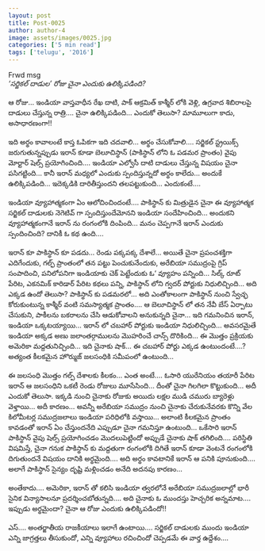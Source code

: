 ```yaml
---
layout: post
title: Post-0025
author: author-4
image: assets/images/0025.jpg
categories: ['5 min read']
tags: ['telugu', '2016']
---
```

Frwd msg  <br>
 *‘సర్జికల్ దాడుల’ రోజు చైనా ఎందుకు ఉలిక్కిపడింది?*  <br>
   <br>
 ఆ రోజు… ఇండియా వాస్తవాధీన రేఖ దాటి, పాక్ ఆక్రమిత్ కాశ్మీర్ లోకి వెళ్లి, ఉగ్రవాద శిబిరాలపై దాడులు చేస్తున్న రాత్రి…. చైనా ఉలిక్కిపడింది… ఎందుకో తెలుసా? మామూలుగా కాదు, అసాధారణంగా!!  <br>
   <br>
 ఇది అర్థం కావాలంటే కాస్త ఓపికగా ఇది చదవాలి… అర్థం చేసుకోవాలి…. సర్జికల్ స్ట్రయిక్స్ జరుగుతున్నప్పుడు ఇరాన్ కూడా బెలూచిస్థాన్ (పాకిస్థాన్ లోని ఓ పడమర ప్రాంతం) వైపు మోర్టార్ షెల్స్ ప్రయోగించింది…. ఇండియా ఎల్వోసీ దాటి దాడులు చేస్తున్న విషయం చైనా పసిగట్టింది… కానీ ఇరాన్ మధ్యలో ఎందుకు స్పందిస్తున్నదో అర్థం కాలేదు… అందుకే ఉలిక్కిపడింది… ఇదెక్కడికి దారితీస్తుందని తలపట్టుకుంది… ఎందుకంటే….  <br>
   <br>
 ఇండియా వ్యూహాత్మకంగా ఏం ఆలోచించిందంటే…. పాకిస్థాన్ కు మిత్రుడైన చైనా ఈ వ్యూహాత్మక సర్జికల్ దాడులకు నెగెటివ్ గా  స్పందిస్తుందేమోనని ఇండియా సందేహించింది… అందుకని వ్యూహాత్మకంగానే ఇరాన్ ను రంగంలోకి దింపింది… మనం చెప్పగానే ఇరాన్ ఎందుకు స్పందించింది? దానికీ ఓ కథ ఉంది….  <br>
   <br>
 ఇరాన్ కూ పాకిస్థాన్ కూ పడదు… రెండు పక్కపక్క దేశాలే… అయితే చైనా ప్రపంచశక్తిగా ఎదిగేందుకు, గల్ఫ్ ప్రాంతంలో తన పట్టు పెంచుకునేందుకు, అరేబియా సముద్రంపై గ్రిప్ సంపాదించి, పనిలోపనిగా ఇండియాకు చెక్ పెట్టేందుకు ఓ‘ వ్యూహం పన్నింది… సిల్క్ రూట్ పేరిట, ఎకనమిక్ కారిడార్ పేరిట కథలు పన్ని, పాకిస్థాన్ లోని గ్వదర్ పోర్టుకు నిధులిచ్చింది… అది ఎక్కడ ఉందో తెలుసా? పాకిస్థాన్ కు పడమరలో… అది ఎంతోకాలంగా పాకిస్థాన్ నుంచి స్వేచ్ఛ కోరుకుంటున్న కాశ్మీర్ వంటి సమస్యాత్మక ప్రాంతం…. ఆ బెలూచిస్థాన్ లో తన నేవీ బేస్ ఏర్పాటు చేసుకుని, పాకీలను బకరాలను చేసి ఆడుకోవాలని అనుకున్నది చైనా… ఇది గమనించిన ఇరాన్, ఇండియా ఒక్కటయ్యాయి… ఇరాన్ లో చబహార్ పోర్టుకు ఇండియా నిధులిచ్చింది… అవసరమైతే ఇండియా అక్కడ అణు జలాంతర్గాములను మొహరించే చాన్స్ దొరికింది… ఈ మొత్తం ప్రక్రియకు అమెరికా మద్దతునిచ్చింది… ఇది చైనాకు షాక్… ఈ చబహార్ పోర్టు ఎక్కడ ఉంటుందంటే….? అత్యంత కీలకమైన హొర్ముజ్ జలసంధికి సమీపంలో ఉంటుంది…  <br>
   <br>
 ఈ జలసంధి మొత్తం గల్ప్ దేశాలకు కీలకం… ఎంత అంటే…. ఓసారి యురేనియం తయారీ పేరిట ఇరాన్ ఆ జలసంధిని ఒకటీ రెండు రోజులు మూసేసింది… దీంతో చైనా గిలగిలా కొట్టుకుంది… అదీ ఎందుకో తెలుసా. ఇక్కడి నుంచి చైనాకు రోజుకు అయిదు లక్షల ముడి చమురు బ్యారెళ్లు వెళ్తాయి… అదీ కారణం… అవన్నీ అరేబియా సముద్రం నుంచి చైనాకు చేరుకునేవరకు కొన్ని వేల కిలోమీటర్ల సముద్రజలాలు ఇండియా పరిధిలోకి వస్తాయి… అలాంటి కీలకమైన ప్రాంతం కావడంతో ఇరాన్ ఏం చేస్తుందనేది ఎప్పుడూ చైనా గమనిస్తూ ఉంటుంది… ఒకేసారి ఇరాన్ పాకిస్థాన్ వైపు షెల్స్ ప్రయోగించడం మొదలుపెట్టిందో అప్పుడే చైనాకు షాక్ తగిలింది…. పరిస్థితి విషమిస్తే, చైనా గనుక పాకిస్థాన్ కు మద్దతుగా రంగంలోకి దిగితే ఇరాన్ కూడా వెంటనే రంగంలోకి దిగుతుందనే విషయం దానికి అర్థమైంది…. అది అర్థం కావటానికే ఇరాన్ ఆ పనికి పూనుకుంది…. అలాగే పాకిస్థాన్ సైన్యం దృష్టి మళ్లించడం అనేది అదనపు కారణం…  <br>
   <br>
 అంతేకాదు…. అమెరికా, ఇరాన్ తో కలిసి ఇండియా త్వరలోనే అరేబియా సముద్రజలాల్లో భారీ సైనిక విన్యాసాలనూ ప్రదర్శించబోతున్నది…. అది చైనాకు ఓ ముందస్తు హెచ్చరిక అన్నమాట…. ఇప్పుడు అర్థమైందా? చైనా ఆ రోజు ఎందుకు ఉలిక్కిపడిందో!!  <br>
   <br>
 ఎస్…. అంతర్జాతీయ రాజకీయాలు ఇలాగే ఉంటాయి…. సర్జికల్ దాడులకు ముందు ఇండియా ఎన్ని జాగ్రత్తలు తీసుకుందో, ఎన్ని వ్యూహాలు రచించిందో చెప్పడమే ఈ వార్త ఉద్దేశం….